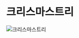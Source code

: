 # 크리스마스트리

![크리스마스트리](https://user-images.githubusercontent.com/89256060/175812927-a827b5bb-ee92-4af9-b8d6-25d66f9dc125.gif)
